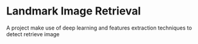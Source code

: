
# Landmark Image Retrieval

A project make use of deep learning and features extraction techniques to detect retrieve image
